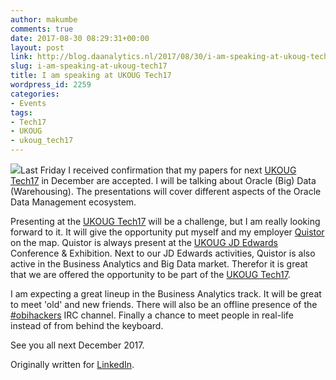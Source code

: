 ```yaml
---
author: makumbe
comments: true
date: 2017-08-30 08:29:31+00:00
layout: post
link: http://blog.daanalytics.nl/2017/08/30/i-am-speaking-at-ukoug-tech17/
slug: i-am-speaking-at-ukoug-tech17
title: I am speaking at UKOUG Tech17
wordpress_id: 2259
categories:
- Events
tags:
- Tech17
- UKOUG
- ukoug_tech17
---
```


![](https://media.licdn.com/mpr/mpr/AAEAAQAAAAAAAAwdAAAAJDIwOWFhNjAzLWQ3OTItNGFlZS05YjY2LTQ2MzZhZDkwZGVhYQ.png)Last Friday I received confirmation that my papers for next [UKOUG Tech17](http://www.tech17.ukoug.org/) in December are accepted. I will be talking about Oracle (Big) Data (Warehousing). The presentations will cover different aspects of the Oracle Data Management ecosystem.

Presenting at the [UKOUG Tech17](http://www.tech17.ukoug.org/) will be a challenge, but I am really looking forward to it. It will give the opportunity put myself and my employer [Quistor](https://www.quistor.com/business-analytics/) on the map. Quistor is always present at the [UKOUG JD Edwards](http://www.jde17.ukoug.org/) Conference & Exhibition. Next to our JD Edwards activities, Quistor is also active in the Business Analytics and Big Data market. Therefor it is great that we are offered the opportunity to be part of the [UKOUG Tech17](http://www.tech17.ukoug.org/).

I am expecting a great lineup in the Business Analytics track. It will be great to meet 'old' and new friends. There will also be an offline presence of the [#obihackers](https://rmoff.net/2016/03/03/obihackers-irc-channel/) IRC channel. Finally a chance to meet people in real-life instead of from behind the keyboard.

See you all next December 2017.

Originally written for [LinkedIn](https://www.linkedin.com/pulse/i-am-speaking-ukoug-tech17-daan-bakboord).
